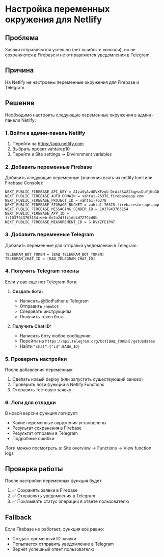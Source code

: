 # Настройка переменных окружения для Netlify

## Проблема
Заявки отправляются успешно (нет ошибок в консоли), но не сохраняются в Firebase и не отправляются уведомления в Telegram.

## Причина
На Netlify не настроены переменные окружения для Firebase и Telegram.

## Решение
Необходимо настроить следующие переменные окружения в админ-панели Netlify:

### 1. Войти в админ-панель Netlify
1. Перейти на https://app.netlify.com
2. Выбрать проект vahtarep10
3. Перейти в Site settings → Environment variables

### 2. Добавить переменные Firebase
Добавить следующие переменные (значения взять из netlify.toml или Firebase Console):

```
NEXT_PUBLIC_FIREBASE_API_KEY = AIzaSyAvdGVXFzqU-DrAi3Sw223qyscDuYjKbG0
NEXT_PUBLIC_FIREBASE_AUTH_DOMAIN = vahta1-76378.firebaseapp.com
NEXT_PUBLIC_FIREBASE_PROJECT_ID = vahta1-76378
NEXT_PUBLIC_FIREBASE_STORAGE_BUCKET = vahta1-76378.firebasestorage.app
NEXT_PUBLIC_FIREBASE_MESSAGING_SENDER_ID = 1037943763154
NEXT_PUBLIC_FIREBASE_APP_ID = 1:1037943763154:web:0e2a2dffc1de4d7279bd0b
NEXT_PUBLIC_FIREBASE_MEASUREMENT_ID = G-DVYZFE1PN7
```

### 3. Добавить переменные Telegram
Добавить переменные для отправки уведомлений в Telegram:

```
TELEGRAM_BOT_TOKEN = [ВАШ_TELEGRAM_BOT_TOKEN]
TELEGRAM_CHAT_ID = [ВАШ_TELEGRAM_CHAT_ID]
```

### 4. Получить Telegram токены
Если у вас еще нет Telegram бота:

1. **Создать бота:**
   - Написать @BotFather в Telegram
   - Отправить `/newbot`
   - Следовать инструкциям
   - Получить токен бота

2. **Получить Chat ID:**
   - Написать боту любое сообщение
   - Перейти на `https://api.telegram.org/bot[ВАШ_ТОКЕН]/getUpdates`
   - Найти `"chat":{"id":ВАША_ID}`

### 5. Проверить настройки
После добавления переменных:
1. Сделать новый deploy (или запустить существующий заново)
2. Проверить логи функций в Netlify Functions
3. Отправить тестовую заявку

### 6. Логи для отладки
В новой версии функция логирует:
- Какие переменные окружения установлены
- Результат сохранения в Firebase
- Результат отправки в Telegram
- Подробные ошибки

Логи можно посмотреть в:
Site overview → Functions → View function logs

## Проверка работы
После настройки переменных функция будет:
1. ✅ Сохранять заявки в Firebase
2. ✅ Отправлять уведомления в Telegram
3. ✅ Показывать статус операций в ответе пользователю

## Fallback
Если Firebase не работает, функция всё равно:
- Создаст временный ID заявки
- Попытается отправить уведомление в Telegram
- Вернёт успешный ответ пользователю
